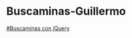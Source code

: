 # Buscaminas-Guillermo
[#Buscaminas con jQuery](https://iesgrancapitan-dwec.github.io/Buscaminas-Guillermo/)
